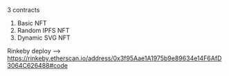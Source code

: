 3 contracts

1. Basic NFT
2. Random IPFS NFT
3. Dynamic SVG NFT

Rinkeby deploy --> https://rinkeby.etherscan.io/address/0x3f95Aae1A1975b9e89634e14F6AfD3064C626488#code